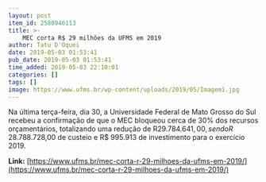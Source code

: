```yaml
---
layout: post
item_id: 2580946113
title: >-
    MEC corta R$ 29 milhões da UFMS em 2019
author: Tatu D'Oquei
date: 2019-05-03 01:53:41
pub_date: 2019-05-03 01:53:41
time_added: 2019-05-03 22:10:01
categories: []
tags: []
image: https://www.ufms.br/wp-content/uploads/2019/05/Imagem1.jpg
---
```


Na última terça-feira, dia 30, a Universidade Federal de Mato Grosso do Sul recebeu a confirmação de que o MEC bloqueou cerca de 30% dos recursos orçamentários, totalizando uma redução de R$29.784.641,00, sendo R$ 28.788.728,00 de custeio e R$ 995.913 de investimento para o exercício 2019.

**Link:** [https://www.ufms.br/mec-corta-r-29-milhoes-da-ufms-em-2019/](https://www.ufms.br/mec-corta-r-29-milhoes-da-ufms-em-2019/)

